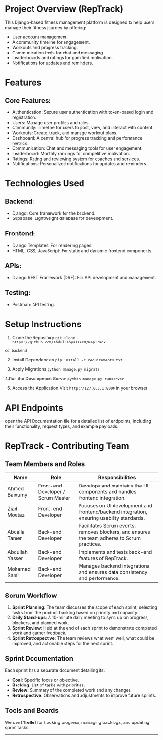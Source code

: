 # Project Overview (RepTrack)
This Django-based fitness management platform is designed to help users manage their fitness journey by offering:
- User account management.
- A community timeline for engagement.
- Workouts and progress tracking.
- Communication tools for chat and messaging.
- Leaderboards and ratings for gamified motivation.
- Notifications for updates and reminders.

# Features
## Core Features:
- Authentication: Secure user authentication with token-based login and registration.
- Users: Manage user profiles and roles.
- Community: Timeline for users to post, view, and interact with content.
- Workouts: Create, track, and manage workout plans.
- Dashboard: A central hub for progress tracking and performance metrics.
- Communication: Chat and messaging tools for user engagement.
- Leaderboard: Monthly rankings for competitive motivation.
- Ratings: Rating and reviewing system for coaches and services.
- Notifications: Personalized notifications for updates and reminders.

# Technologies Used
## Backend:
- Django: Core framework for the backend.
- Supabase: Lightweight database for development.
## Frontend:
- Django Templates: For rendering pages.
- HTML, CSS, JavaScript: For static and dynamic frontend components.
## APIs:
- Django REST Framework (DRF): For API development and management.
## Testing:
- Postman: API testing.

# Setup Instructions
1. Clone the Repository
`git clone https://github.com/abdullahyasser0/RepTrack`

`cd backend`

2. Install Dependencies
`pip install -r requirements.txt`

3. Apply Migrations
`python manage.py migrate`

4.Run the Development Server
`python manage.py runserver`

5. Access the Application
Visit `http://127.0.0.1:8000` in your browser

# API Endpoints
open the API Documentation file for a detailed list of endpoints, including their functionality, request types, and example payloads.

# RepTrack - Contributing Team

## Team Members and Roles
| Name            | Role            | Responsibilities                        |
|-----------------|-----------------|-----------------------------------------|
| Ahmed Baioumy   | Front-end Developer  / Scrum Master| Develops and maintains the UI components and handles frontend integration. |
| Ziad Moutaz     | Front-end Developer | Focuses on UI development and frontend/backend integration, ensuring usability standards. |
| Abdalla Tamer   | Back-end Developer  | Facilitates Scrum events, removes blockers, and ensures the team adheres to Scrum practices. |
| Abdullah Yasser | Back-end Developer  | Implements and tests back-end features of RepTrack. |
| Mohamed Sami    | Back-end Developer  | Manages backend integrations and ensures data consistency and performance. |

## Scrum Workflow
1. **Sprint Planning**: The team discusses the scope of each sprint, selecting tasks from the product backlog based on priority and capacity.
2. **Daily Stand-ups**: A 10-minute daily meeting to sync up on progress, blockers, and planned work.
3. **Sprint Review**: Held at the end of each sprint to demonstrate completed work and gather feedback.
4. **Sprint Retrospective**: The team reviews what went well, what could be improved, and actionable steps for the next sprint.

## Sprint Documentation
Each sprint has a separate document detailing its:
- **Goal**: Specific focus or objective.
- **Backlog**: List of tasks with priorities.
- **Review**: Summary of the completed work and any changes.
- **Retrospective**: Observations and adjustments to improve future sprints.

## Tools and Boards
We use **[Trello]** for tracking progress, managing backlogs, and updating sprint tasks.

---

